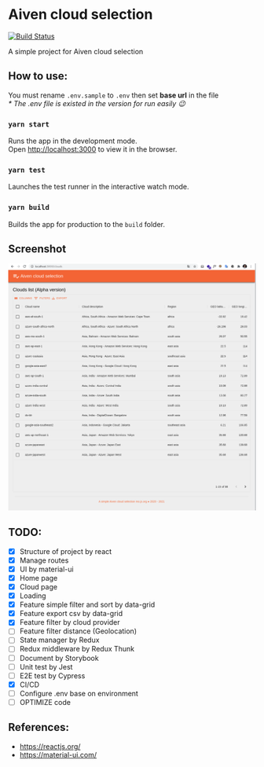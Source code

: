 # Aiven cloud selection 

[![Build Status](https://www.travis-ci.com/mirmousaviii/aiven-cloud-selection.svg?branch=main)](https://www.travis-ci.com/mirmousaviii/aiven-cloud-selection)

A simple project for Aiven cloud selection  

## How to use:

You must rename `.env.sample` to `.env` then set **base url** in the file\
_* The .env file is existed in the version for run easily :wink:_

### `yarn start`

Runs the app in the development mode.\
Open [http://localhost:3000](http://localhost:3000) to view it in the browser.

### `yarn test`

Launches the test runner in the interactive watch mode.

### `yarn build`

Builds the app for production to the `build` folder.

## Screenshot
![](documentation/screenshot/cloud-page-1.png)


## TODO:

- [x] Structure of project by react
- [x] Manage routes
- [x] UI by material-ui
- [x] Home page
- [x] Cloud page
- [x] Loading
- [x] Feature simple filter and sort by data-grid
- [x] Feature export csv by data-grid
- [x] Feature filter by cloud provider
- [ ] Feature filter distance (Geolocation)
- [ ] State manager by Redux
- [ ] Redux middleware by Redux Thunk
- [ ] Document by Storybook
- [ ] Unit test by Jest
- [ ] E2E test by Cypress
- [x] CI/CD
- [ ] Configure .env base on environment
- [ ] OPTIMIZE code

## References:

- https://reactjs.org/
- https://material-ui.com/
